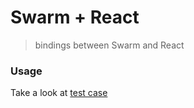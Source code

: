 # Swarm + React

> bindings between Swarm and React

### Usage

Take a look at [test case](https://github.com/gritzko/swarm/blob/master/packages/react/__tests__/react.js)
